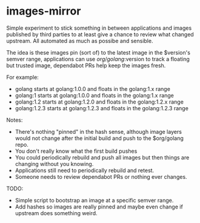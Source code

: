# images-mirror

Simple experiment to stick something in between applications and images
published by third parties to at least give a chance to review what changed
upstream. All automated as much as possibe and sensible.

The idea is these images pin (sort of) to the latest image in the $version's
semver range, applications can use $org/golang:$version to track a floating but
trusted image, dependabot PRs help keep the images fresh.

For example:

* golang starts at golang:1.0.0 and floats in the golang:1.x range
* golang:1 starts at golang:1.0.0 and floats in the golang:1.x range
* golang:1.2 starts at golang:1.2.0 and floats in the golang:1.2.x range
* golang:1.2.3 starts at golang:1.2.3 and floats in the golang:1.2.3 range

Notes:

* There's nothing "pinned" in the hash sense, although image layers would not
  change after the initial build and push to the $org/golang repo.
* You don't really know what the first build pushes
* You could periodically rebuild and push all images but then things are
  changing without you knowing.
* Applications still need to periodically rebuild and retest.
* Someone needs to review dependabot PRs or nothing ever changes.

TODO:

* Simple script to bootstrap an image at a specific semver range.
* Add hashes so images are really pinned and maybe even change if upstream does
  something weird.
